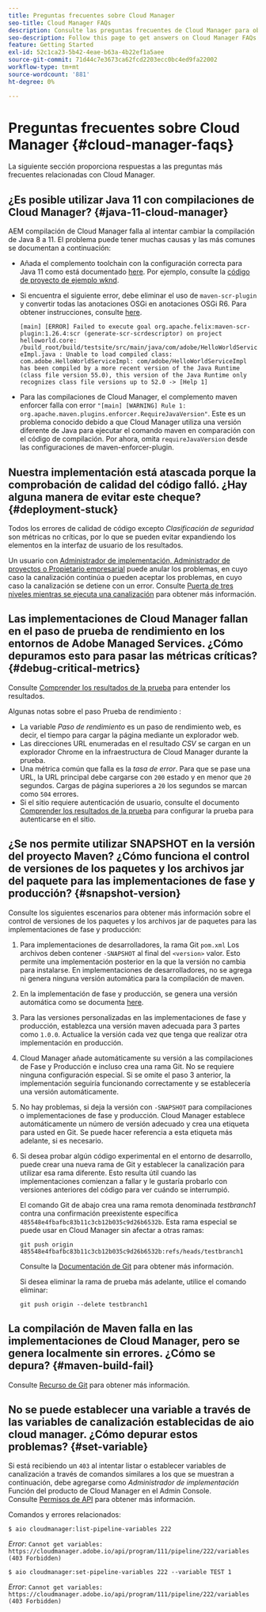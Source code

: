 ```yaml
---
title: Preguntas frecuentes sobre Cloud Manager
seo-title: Cloud Manager FAQs
description: Consulte las preguntas frecuentes de Cloud Manager para obtener algunas sugerencias para la resolución de problemas
seo-description: Follow this page to get answers on Cloud Manager FAQs
feature: Getting Started
exl-id: 52c1ca23-5b42-4eae-b63a-4b22ef1a5aee
source-git-commit: 71d44c7e3673ca62fcd2203ecc0bc4ed9fa22002
workflow-type: tm+mt
source-wordcount: '881'
ht-degree: 0%

---
```


# Preguntas frecuentes sobre Cloud Manager {#cloud-manager-faqs}

La siguiente sección proporciona respuestas a las preguntas más frecuentes relacionadas con Cloud Manager.

## ¿Es posible utilizar Java 11 con compilaciones de Cloud Manager? {#java-11-cloud-manager}

AEM compilación de Cloud Manager falla al intentar cambiar la compilación de Java 8 a 11. El problema puede tener muchas causas y las más comunes se documentan a continuación:

* Añada el complemento toolchain con la configuración correcta para Java 11 como está documentado [here](https://experienceleague.adobe.com/docs/experience-manager-cloud-manager/using/getting-started/create-application-project/using-the-wizard.html?lang=en#getting-started).  Por ejemplo, consulte la [código de proyecto de ejemplo wknd](https://github.com/adobe/aem-guides-wknd/commit/6cb5238cb6b932735dcf91b21b0d835ae3a7fe75).

* Si encuentra el siguiente error, debe eliminar el uso de `maven-scr-plugin` y convertir todas las anotaciones OSGi en anotaciones OSGi R6. Para obtener instrucciones, consulte [here](https://cqdump.wordpress.com/2019/01/03/from-scr-annotations-to-osgi-annotations/).

   `[main] [ERROR] Failed to execute goal org.apache.felix:maven-scr-plugin:1.26.4:scr (generate-scr-scrdescriptor) on project helloworld.core: /build_root/build/testsite/src/main/java/com/adobe/HelloWorldServiceImpl.java : Unable to load compiled class: com.adobe.HelloWorldServiceImpl: com/adobe/HelloWorldServiceImpl has been compiled by a more recent version of the Java Runtime (class file version 55.0), this version of the Java Runtime only recognizes class file versions up to 52.0 -> [Help 1]`

* Para las compilaciones de Cloud Manager, el complemento maven enforcer falla con error `"[main] [WARNING] Rule 1: org.apache.maven.plugins.enforcer.RequireJavaVersion"`. Este es un problema conocido debido a que Cloud Manager utiliza una versión diferente de Java para ejecutar el comando maven en comparación con el código de compilación. Por ahora, omita `requireJavaVersion` desde las configuraciones de maven-enforcer-plugin.

## Nuestra implementación está atascada porque la comprobación de calidad del código falló. ¿Hay alguna manera de evitar este cheque? {#deployment-stuck}

Todos los errores de calidad de código excepto *Clasificación de seguridad* son métricas no críticas, por lo que se pueden evitar expandiendo los elementos en la interfaz de usuario de los resultados.

Un usuario con [Administrador de implementación, Administrador de proyectos o Propietario empresarial](https://experienceleague.adobe.com/docs/experience-manager-cloud-manager/using/requirements/setting-up-users-and-roles.html?lang=en#requirements) puede anular los problemas, en cuyo caso la canalización continúa o pueden aceptar los problemas, en cuyo caso la canalización se detiene con un error.  Consulte [Puerta de tres niveles mientras se ejecuta una canalización](https://experienceleague.adobe.com/docs/experience-manager-cloud-manager/using/how-to-use/understand-your-test-results.html?lang=en#how-to-use) para obtener más información.

## Las implementaciones de Cloud Manager fallan en el paso de prueba de rendimiento en los entornos de Adobe Managed Services. ¿Cómo depuramos esto para pasar las métricas críticas? {#debug-critical-metrics}

Consulte [Comprender los resultados de la prueba](https://experienceleague.adobe.com/docs/experience-manager-cloud-manager/using/how-to-use/understand-your-test-results.html?lang=en#how-to-use) para entender los resultados.

Algunas notas sobre el paso Prueba de rendimiento :

* La variable *Paso de rendimiento* es un paso de rendimiento web, es decir, el tiempo para cargar la página mediante un explorador web.
* Las direcciones URL enumeradas en el resultado *CSV* se cargan en un explorador Chrome en la infraestructura de Cloud Manager durante la prueba.
* Una métrica común que falla es la *tasa de error*. Para que se pase una URL, la URL principal debe cargarse con `200` estado y en menor que `20` segundos. Cargas de página superiores a `20` los segundos se marcan como `504` errores.
* Si el sitio requiere autenticación de usuario, consulte el documento [Comprender los resultados de la prueba](understand-your-test-results.md#authenticated-performance-testing) para configurar la prueba para autenticarse en el sitio.

## ¿Se nos permite utilizar SNAPSHOT en la versión del proyecto Maven? ¿Cómo funciona el control de versiones de los paquetes y los archivos jar del paquete para las implementaciones de fase y producción? {#snapshot-version}

Consulte los siguientes escenarios para obtener más información sobre el control de versiones de los paquetes y los archivos jar de paquetes para las implementaciones de fase y producción:

1. Para implementaciones de desarrolladores, la rama Git `pom.xml` Los archivos deben contener `-SNAPSHOT` al final del `<version>` valor. Esto permite una implementación posterior en la que la versión no cambia para instalarse. En implementaciones de desarrolladores, no se agrega ni genera ninguna versión automática para la compilación de maven.

1. En la implementación de fase y producción, se genera una versión automática como se documenta [here](https://experienceleague.adobe.com/docs/experience-manager-cloud-manager/using/managing-code/activating-maven-project.html?lang=en#managing-code).

1. Para las versiones personalizadas en las implementaciones de fase y producción, establezca una versión maven adecuada para 3 partes como `1.0.0`. Actualice la versión cada vez que tenga que realizar otra implementación en producción.

1. Cloud Manager añade automáticamente su versión a las compilaciones de Fase y Producción e incluso crea una rama Git. No se requiere ninguna configuración especial. Si se omite el paso 3 anterior, la implementación seguiría funcionando correctamente y se establecería una versión automáticamente.

1. No hay problemas, si deja la versión con `-SNAPSHOT` para compilaciones o implementaciones de fase y producción. Cloud Manager establece automáticamente un número de versión adecuado y crea una etiqueta para usted en Git. Se puede hacer referencia a esta etiqueta más adelante, si es necesario.

1. Si desea probar algún código experimental en el entorno de desarrollo, puede crear una nueva rama de Git y establecer la canalización para utilizar esa rama diferente. Esto resulta útil cuando las implementaciones comienzan a fallar y le gustaría probarlo con versiones anteriores del código para ver cuándo se interrumpió.

   El comando Git de abajo crea una rama remota denominada *testbranch1* contra una confirmación preexistente específica `485548e4fbafbc83b11c3cb12b035c9d26b6532b`.  Esta rama especial se puede usar en Cloud Manager sin afectar a otras ramas:

   `git push origin 485548e4fbafbc83b11c3cb12b035c9d26b6532b:refs/heads/testbranch1`

   Consulte la [Documentación de Git](https://git-scm.com/book/en/v2/Git-Internals-Git-References) para obtener más información.

   Si desea eliminar la rama de prueba más adelante, utilice el comando eliminar:

   `git push origin --delete testbranch1`

## La compilación de Maven falla en las implementaciones de Cloud Manager, pero se genera localmente sin errores. ¿Cómo se depura? {#maven-build-fail}

Consulte [Recurso de Git](https://github.com/cqsupport/cloud-manager/blob/main/cm-build-step-fails.md) para obtener más información.

## No se puede establecer una variable a través de las variables de canalización establecidas de aio cloud manager. ¿Cómo depurar estos problemas? {#set-variable}

Si está recibiendo un `403` al intentar listar o establecer variables de canalización a través de comandos similares a los que se muestran a continuación, debe agregarse como *Administrador de implementación* Función del producto de Cloud Manager en el Admin Console.\
Consulte [Permisos de API](https://www.adobe.io/apis/experiencecloud/cloud-manager/docs.html#!AdobeDocs/cloudmanager-api-docs/master/permissions.md) para obtener más información.

Comandos y errores relacionados:

`$ aio cloudmanager:list-pipeline-variables 222`

*Error*: `Cannot get variables: https://cloudmanager.adobe.io/api/program/111/pipeline/222/variables (403 Forbidden)`

`$ aio cloudmanager:set-pipeline-variables 222 --variable TEST 1`

*Error*: `Cannot get variables: https://cloudmanager.adobe.io/api/program/111/pipeline/222/variables (403 Forbidden)`

